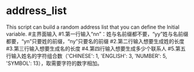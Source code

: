 # address_list
This script can build a random address list that you can define the lnitial variable.
#主界面输入
#1.第一行输入“nn”：姓与名前缀都不要，“yy”姓与名前缀都要，“yn”只要姓的前缀，“ny”只要名的前缀
#2.第二行输入想要生成姓的长度
#3.第三行输入想要生成名的长度
#4.第四行输入想要生成多少个联系人
#5.第五行输入姓名的字符组合数（'CHINESE': 1, 'ENGLISH': 3, 'NUMBER': 5, 'SYMBOL': 13），取需要字符的数字相加。
